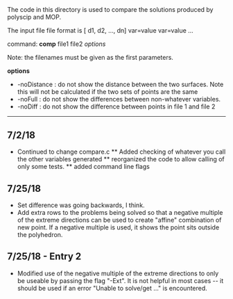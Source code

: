 ## 
The code in this directory is used to compare the solutions produced
by  polyscip and MOP.   

The input file file format is 
   [ d1, d2, ..., dn] var=value var=value ...

command:
   **comp** file1 file2 _options_

   Note: the filenames must be given as the first parameters.

   **options** 

   * -noDistance : do not show the distance between the two surfaces.  Note this will not be calculated if the two sets of points are the same
   * -noFull : do not show the differences between non-whatever variables.   
   * -noDiff : do not show the difference between points in file 1 and file 2

---
## 7/2/18 
* Continued to change compare.c
** Added checking of whatever you call the other variables generated
** reorganized the code to allow calling of only some tests.
** added command line flags

## 7/25/18
* Set difference was going backwards, I think.
* Add extra rows to the problems being solved so that a negative multiple of the extreme directions can be used to create "affine" combination of new point. If a negative multiple is used, it shows the point sits outside the polyhedron.

## 7/25/18 - Entry 2
* Modified use of the negative multiple of the extreme directions to only be useable by passing the flag "-Ext". It is not helpful in most cases -- it should be used if an error "Unable to solve/get ..." is encountered.
